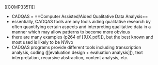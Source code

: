 [[COMP33511]]

- CADQAS = ==Computer Assisted/Aided Qualitative Data Analysis==
- essentially, CADQAS tools are any tools aiding qualitative research by often quantifying certain aspects and interpreting qualitative data in a manner which may allow patterns to become more obvious
- there are many examples (p264 of [[UX.pdf]]), but the best known and most used is likely to be NVivo
- CADQAS programs provide different tools including transcription analysis, coding ([[evaluation design + evaluation analysis]]), text interpretation, recursive abstraction, content analysis, etc.